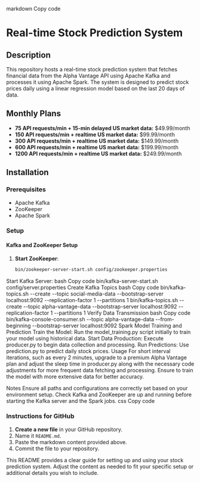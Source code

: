 markdown
Copy code
# Real-time Stock Prediction System

## Description
This repository hosts a real-time stock prediction system that fetches financial data from the Alpha Vantage API using Apache Kafka and processes it using Apache Spark. The system is designed to predict stock prices daily using a linear regression model based on the last 20 days of data.

## Monthly Plans
- **75 API requests/min + 15-min delayed US market data:** $49.99/month
- **150 API requests/min + realtime US market data:** $99.99/month
- **300 API requests/min + realtime US market data:** $149.99/month
- **600 API requests/min + realtime US market data:** $199.99/month
- **1200 API requests/min + realtime US market data:** $249.99/month

## Installation
### Prerequisites
- Apache Kafka
- ZooKeeper
- Apache Spark

### Setup
#### Kafka and ZooKeeper Setup
1. **Start ZooKeeper**:
   ```bash
   bin/zookeeper-server-start.sh config/zookeeper.properties
Start Kafka Server:
bash
Copy code
bin/kafka-server-start.sh config/server.properties
Create Kafka Topics
bash
Copy code
bin/kafka-topics.sh --create --topic social-media-data --bootstrap-server localhost:9092 --replication-factor 1 --partitions 1
bin/kafka-topics.sh --create --topic alpha-vantage-data --bootstrap-server localhost:9092 --replication-factor 1 --partitions 1
Verify Data Transmission
bash
Copy code
bin/kafka-console-consumer.sh --topic alpha-vantage-data --from-beginning --bootstrap-server localhost:9092
Spark Model Training and Prediction
Train the Model: Run the model_training.py script initially to train your model using historical data.
Start Data Production: Execute producer.py to begin data collection and processing.
Run Predictions: Use prediction.py to predict daily stock prices.
Usage
For short interval iterations, such as every 2 minutes, upgrade to a premium Alpha Vantage plan and adjust the sleep time in producer.py along with the necessary code adjustments for more frequent data fetching and processing. Ensure to train the model with more extensive data for better accuracy.

Notes
Ensure all paths and configurations are correctly set based on your environment setup.
Check Kafka and ZooKeeper are up and running before starting the Kafka server and the Spark jobs.
css
Copy code

### Instructions for GitHub
1. **Create a new file** in your GitHub repository.
2. Name it `README.md`.
3. Paste the markdown content provided above.
4. Commit the file to your repository.

This README provides a clear guide for setting up and using your stock prediction system. Adjust the content as needed to fit your specific setup or additional details you wish to include.
